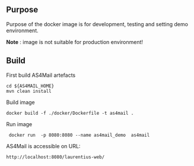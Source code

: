 
## Purpose
Purpose of the docker image is for development, testing and setting demo environment.

**Note** : image is not suitable for production environment!

##  Build

First build AS4Mail artefacts

    cd ${AS4MAIL_HOME}
    mvn clean install

Build image 

    docker build -f ./docker/Dockerfile -t as4mail .


Run image

     docker run  -p 8080:8080 --name as4mail_demo  as4mail


AS4Mail is accessible on URL:

    http://localhost:8080/laurentius-web/
